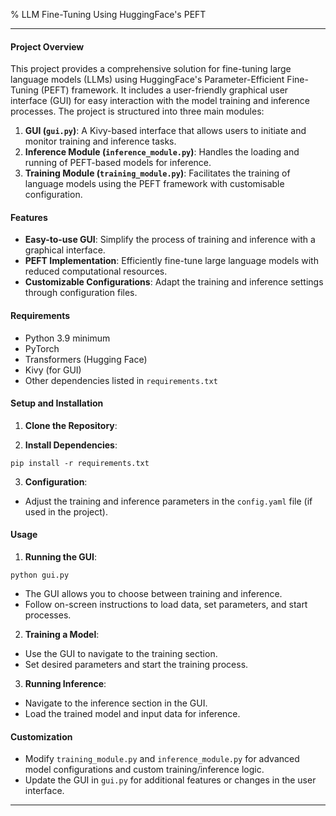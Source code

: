% LLM Fine-Tuning Using HuggingFace's PEFT

---

#### Project Overview

This project provides a comprehensive solution for fine-tuning large language models (LLMs) using HuggingFace's Parameter-Efficient Fine-Tuning (PEFT) framework. It includes a user-friendly graphical user interface (GUI) for easy interaction with the model training and inference processes. The project is structured into three main modules:

1. **GUI (`gui.py`)**: A Kivy-based interface that allows users to initiate and monitor training and inference tasks.
2. **Inference Module (`inference_module.py`)**: Handles the loading and running of PEFT-based models for inference.
3. **Training Module (`training_module.py`)**: Facilitates the training of language models using the PEFT framework with customisable configuration.

#### Features

- **Easy-to-use GUI**: Simplify the process of training and inference with a graphical interface.
- **PEFT Implementation**: Efficiently fine-tune large language models with reduced computational resources.
- **Customizable Configurations**: Adapt the training and inference settings through configuration files.

#### Requirements

- Python 3.9 minimum
- PyTorch
- Transformers (Hugging Face)
- Kivy (for GUI)
- Other dependencies listed in `requirements.txt` 

#### Setup and Installation

1. **Clone the Repository**:

2. **Install Dependencies**:

```
pip install -r requirements.txt
```

3. **Configuration**:
- Adjust the training and inference parameters in the `config.yaml` file (if used in the project).

#### Usage

1. **Running the GUI**:

```
python gui.py
```

- The GUI allows you to choose between training and inference.
- Follow on-screen instructions to load data, set parameters, and start processes.

2. **Training a Model**:
- Use the GUI to navigate to the training section.
- Set desired parameters and start the training process.

3. **Running Inference**:
- Navigate to the inference section in the GUI.
- Load the trained model and input data for inference.

#### Customization

- Modify `training_module.py` and `inference_module.py` for advanced model configurations and custom training/inference logic.
- Update the GUI in `gui.py` for additional features or changes in the user interface.

---


